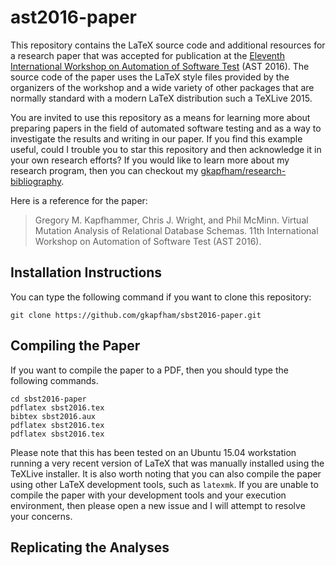 # ast2016-paper

This repository contains the LaTeX source code and additional resources for a research paper that was accepted for
publication at the [Eleventh International Workshop on Automation of Software Test](http://tech.brookes.ac.uk/AST2016/)
(AST 2016). The source code of the paper uses the LaTeX style files provided by the organizers of the workshop and a
wide variety of other packages that are normally standard with a modern LaTeX distribution such a TeXLive 2015.

You are invited to use this repository as a means for learning more about preparing papers in the field of automated
software testing and as a way to investigate the results and writing in our paper. If you find this example useful,
could I trouble you to star this repository and then acknowledge it in your own research efforts? If you would like to
learn more about my research program, then you can checkout my
[gkapfham/research-bibliography](https://github.com/gkapfham/research-bibliography).

Here is a reference for the paper:

> Gregory M. Kapfhammer, Chris J. Wright, and Phil McMinn.
> Virtual Mutation Analysis of Relational Database Schemas.
> 11th International Workshop on Automation of Software Test (AST 2016).

## Installation Instructions

You can type the following command if you want to clone this repository:

```shell
git clone https://github.com/gkapfham/sbst2016-paper.git
```

## Compiling the Paper

If you want to compile the paper to a PDF, then you should type the following commands.

```shell
cd sbst2016-paper
pdflatex sbst2016.tex
bibtex sbst2016.aux
pdflatex sbst2016.tex
pdflatex sbst2016.tex
```

Please note that this has been tested on an Ubuntu 15.04 workstation running a very recent version of LaTeX that was
manually installed using the TeXLive installer.  It is also worth noting that you can also compile the paper using other
LaTeX development tools, such as `latexmk`. If you are unable to compile the paper with your development tools and your
execution environment, then please open a new issue and I will attempt to resolve your concerns.

## Replicating the Analyses


